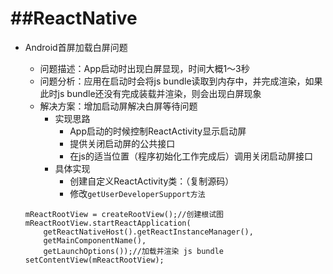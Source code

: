 ##ReactNative
===
+ Android首屏加载白屏问题
	+ 问题描述：App启动时出现白屏显现，时间大概1～3秒
	+ 问题分析：应用在启动时会将js bundle读取到内存中，并完成渲染，如果此时js bundle还没有完成装载并渲染，则会出现白屏现象
	+ 解决方案：增加启动屏解决白屏等待问题
		+ 实现思路
			+ App启动的时候控制ReactActivity显示启动屏
			+ 提供关闭启动屏的公共接口
			+ 在js的适当位置（程序初始化工作完成后）调用关闭启动屏接口
		+ 具体实现
			+ 创建自定义ReactActivity类：（复制源码）
			+ 修改`getUserDeveloperSupport方法`
			
	```
	mReactRootView = createRootView();//创建根试图
	mReactRootView.startReactApplication(
		getReactNativeHost().getReactInstanceManager(),
		getMainComponentName(),
		getLaunchOptions());//加载并渲染 js bundle
	setContentView(mReactRootView);
	``` 